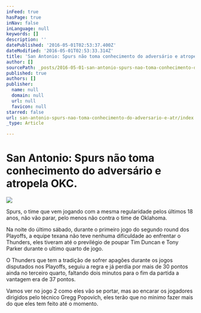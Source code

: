 ```yaml
---
inFeed: true
hasPage: true
inNav: false
inLanguage: null
keywords: []
description: ''
datePublished: '2016-05-01T02:53:37.400Z'
dateModified: '2016-05-01T02:53:33.314Z'
title: 'San Antonio: Spurs não toma conhecimento do adversário e atropela OKC.'
author: []
sourcePath: _posts/2016-05-01-san-antonio-spurs-nao-toma-conhecimento-do-adversario-e-atr.md
published: true
authors: []
publisher:
  name: null
  domain: null
  url: null
  favicon: null
starred: false
url: san-antonio-spurs-nao-toma-conhecimento-do-adversario-e-atr/index.html
_type: Article

---
```

# San Antonio: Spurs não toma conhecimento do adversário e atropela OKC.
![](https://the-grid-user-content.s3-us-west-2.amazonaws.com/f782ad90-eee6-4e14-9f04-5d347e5879d9.jpg)

Spurs, o time que vem jogando com a mesma regularidade pelos últimos 18 anos, não vão parar, pelo menos não contra o time de Oklahoma.

Na noite do último sábado, durante o primeiro jogo do segundo round dos Playoffs, a equipe texana não teve nenhuma dificuldade ao enfrentar o Thunders, eles tiveram até o previlégio de poupar Tim Duncan e Tony Parker durante o ultimo quarto de jogo.

O Thunders que tem a tradição de sofrer apagões durante os jogos disputados nos Playoffs, seguiu a regra e já perdia por mais de 30 pontos ainda no terceiro quarto, faltando dois minutos para o fim da partida a vantagem era de 37 pontos.

Vamos ver no jogo 2 como eles vão se portar, mas ao encarar os jogadores dirigidos pelo técnico Gregg Popovich, eles terão que no minimo fazer mais do que eles tem feito até o momento.